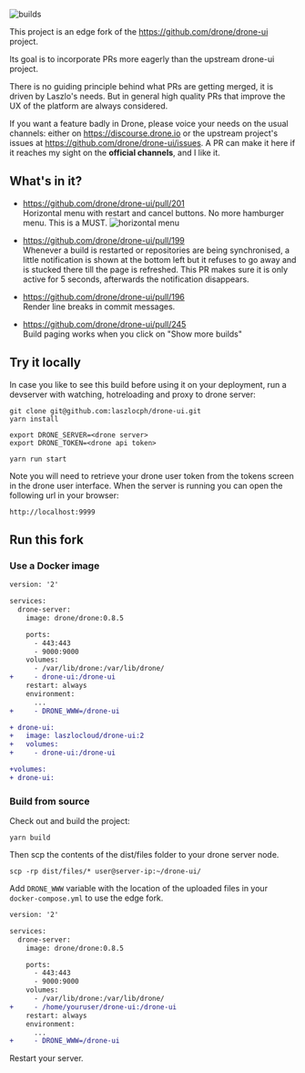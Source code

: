![builds](https://travis-ci.org/laszlocph/drone-ui.svg?branch=master)

This project is an edge fork of the https://github.com/drone/drone-ui project.

Its goal is to incorporate PRs more eagerly than the upstream drone-ui project.

There is no guiding principle behind what PRs are getting merged, it is driven by Laszlo's needs. But in general high quality PRs that improve the UX of the platform are always considered.

If you want a feature badly in Drone, please voice your needs on the usual channels: either on https://discourse.drone.io or the upstream project's issues at https://github.com/drone/drone-ui/issues. A PR can make it here if it reaches my sight on the **official channels**, and I like it.

## What's in it?

* https://github.com/drone/drone-ui/pull/201<br/>
  Horizontal menu with restart and cancel buttons. No more hamburger menu. This is a MUST.
  ![horizontal menu](https://user-images.githubusercontent.com/8408911/38454285-f8bd0d10-3a6c-11e8-8057-e7b0e27d935f.png)

* https://github.com/drone/drone-ui/pull/199<br/>
  Whenever a build is restarted or repositories are being synchronised, a little notification is shown at the bottom left but it refuses to go away and is stucked there till the page is refreshed. This PR makes sure it is only active for 5 seconds, afterwards the notification disappears.

* https://github.com/drone/drone-ui/pull/196<br/>
  Render line breaks in commit messages.
  
* https://github.com/drone/drone-ui/pull/245<br/>
  Build paging works when you click on "Show more builds"

## Try it locally

In case you like to see this build before using it on your deployment, run a devserver with watching, hotreloading and proxy to drone server:

```text
git clone git@github.com:laszlocph/drone-ui.git
yarn install

export DRONE_SERVER=<drone server>
export DRONE_TOKEN=<drone api token>

yarn run start
```

Note you will need to retrieve your drone user token from the tokens screen in the drone user interface. When the server is running you can open the following url in your browser:

```text
http://localhost:9999
```

## Run this fork

### Use a Docker image

```diff
version: '2'

services:
  drone-server:
    image: drone/drone:0.8.5

    ports:
      - 443:443
      - 9000:9000
    volumes:
      - /var/lib/drone:/var/lib/drone/
+     - drone-ui:/drone-ui
    restart: always
    environment:
      ...
+     - DRONE_WWW=/drone-ui

+ drone-ui:
+   image: laszlocloud/drone-ui:2
+   volumes:
+     - drone-ui:/drone-ui

+volumes:
+ drone-ui:
```


### Build from source

Check out and build the project:

```
yarn build
```

Then scp the contents of the dist/files folder to your drone server node.

```
scp -rp dist/files/* user@server-ip:~/drone-ui/
```

Add `DRONE_WWW` variable with the location of the uploaded files in your `docker-compose.yml` to use the edge fork.

```diff
version: '2'

services:
  drone-server:
    image: drone/drone:0.8.5

    ports:
      - 443:443
      - 9000:9000
    volumes:
      - /var/lib/drone:/var/lib/drone/
+     - /home/youruser/drone-ui:/drone-ui
    restart: always
    environment:
      ...
+     - DRONE_WWW=/drone-ui
```


Restart your server.
